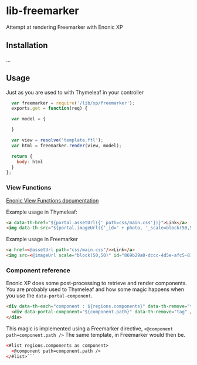 # lib-freemarker
Attempt at rendering Freemarker with Enonic XP

## Installation

...

## Usage
Just as you are used to with Thymeleaf in your controller

```javascript
  var freemarker = require('/lib/xp/freemarker');
  exports.get = function(req) {

  var model = {

  }

  var view = resolve('template.ftl');
  var html = freemarker.render(view, model);

  return {
    body: html
  }
};
```

### View Functions

[Enonic View Functions documentation](http://xp.readthedocs.io/en/stable/reference/view-functions/index.html)

Example usage in Thymeleaf:
```html
<a data-th-href="${portal.assetUrl({'_path=css/main.css'})}">Link</a>
<img data-th-src="${portal.imageUrl({'_id=' + photo, '_scale=block(50,50)'})}"/>
```

Example usage in Freemarker
```html
<a href=<@assetUrl path="css/main.css"/>>Link</a>
<img src=<@imageUrl scale="block(50,50)" id="869b29a0-dccc-4d5e-afc5-81e5050a628d"/>>
```

### Component reference

Enonic XP does some post-processing to retrieve and render components.
You are probably used to Thymeleaf and how some magic happens when you use the `data-portal-component`.

```html
<div data-th-each="component : ${regions.components}" data-th-remove="tag">
  <div data-portal-component="${component.path}" data-th-remove="tag" />
</div>
```
This magic is implemented using a Freemarker directive, `<@component path=component.path />`
The same template, in Freemarker would then be.
```html
<#list regions.components as component>
  <@component path=component.path />
</#list>```
